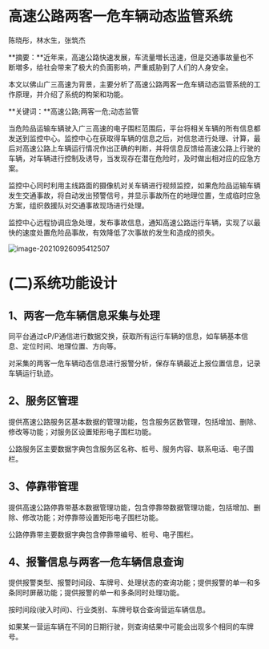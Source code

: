 # 高速公路两客一危车辆动态监管系统

陈晓彤，林水生，张筑杰

**摘要：**近年来，高速公路快速发展，车流量増长迅速，但是交通事故量也不断増多，给社会带来了极大的负面影响，严重威胁到了人们的人身安全。

本文以佛山广三高速为背景，主要分析了高速公路两客一危车辆动态监管系统的工作原理，并介绍了系统的构架和功能。

**关键词：**高速公路;两客一危;动态监管

当危险品运输车辆驶入广三高速的电子围栏范围后，平台将相关车辆的所有信息都发送到监控中心。监控中心在获取得车辆的信息之后，对信怠进行处理、计算，最后对高速公路上车辆运行情况作出正确的判断，并将信息反馈给高速公路上行驶的车辆，对车辆进行控制及诱导，当发现存在潜在危险时，及时做出相对应的应急方案。

监控中心同时利用主线路面的摄像机对关车辆进行视频监控，如果危险品运输车辆发生交通事故，将自动发出预警信号，并显示事故所在的地理位置，生成临时应急方案，组织救援队对交通事故现场进行处理。

监控中心远程协调应急处理，发布事故信息，通知高速公路运行车辆，实现了以最快的速度处置危险品事故，有效降低了次事故的发生和造成的损失。

![image-20210926095412507](https://gitee.com/er-huomeng/l-img/raw/master/typora/image-20210926095412507.png)

# (二)系统功能设计

## 1、两客一危车辆信息采集与处理

同平台通过cP/P通信进行数据交换，获取所有运行车辆的信息，如车辆基本信息、定位时间、地理位置、方向等。

对采集的两客一危车辆动态信息进行报警分析，保存车辆最近上报位置信息，记录车辆运行轨迹。

## 2、服务区管理

提供髙速公路服务区基本数据的管理功能，包含服务区数管理，包括增加、删除、修改等功能；对服务区设置矩形电子围栏功能。

公路服务区主要数据字典包含服务区名称、桩号、服务内容、联系电话、电子围栏。

## 3、停靠带管理

提供高速公路停靠带基本数据管理功能，包含停靠带数据管理功能，包括增加、删除、修改功能；对停靠带设置矩形电子围栏功能。

公路停靠带主要数据字典包含停靠带编号、桩号、电孑围栏。

## 4、报警信息与两客一危车辆信息查询

提供报警类型、报警时间段、车牌号、处理状态的查询功能；提供报警的单一和多条同时屏蔽功能；提供报警的单一和多条同时处理功能。

按时间段(驶入时间)、行业类别、车牌号联合查询营运车辆信息。

如果某一营运车辆在不同的日期行驶，则查询结果中可能会出现多个相同的车牌号。

